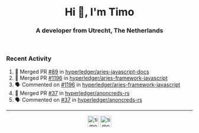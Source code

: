<h1 align="center">Hi 👋, I'm Timo</h1>
<h3 align="center">A developer from Utrecht, The Netherlands</h3>
<br/>
<!-- https://github.com/rahuldkjain/github-profile-readme-generator --!>

<!--  <p align="left"><img src="https://github-readme-stats.vercel.app/api?username=timoglastra&show_icons=true&count_private=true&" alt="timoglastra" /></p> --!>

<!--
Github language stats
<p align="left"><img src="https://github-readme-stats.vercel.app/api/top-langs/?username=timoglastra&layout=compact" alt="timoglastra" /><p>
-->

<!-- Codestats language stats -->
<!-- <p align="left"><img src="https://codestats-readme.vercel.app/api/top-langs/?username=timoglastra&layout=compact&language_count=12" alt="timoglastra" /><p>    --!>
  
<h3>Recent Activity</h3>

<!--START_SECTION:activity-->
1. 🎉 Merged PR [#89](https://github.com/hyperledger/aries-javascript-docs/pull/89) in [hyperledger/aries-javascript-docs](https://github.com/hyperledger/aries-javascript-docs)
2. 🎉 Merged PR [#1196](https://github.com/hyperledger/aries-framework-javascript/pull/1196) in [hyperledger/aries-framework-javascript](https://github.com/hyperledger/aries-framework-javascript)
3. 🗣 Commented on [#1196](https://github.com/hyperledger/aries-framework-javascript/issues/1196) in [hyperledger/aries-framework-javascript](https://github.com/hyperledger/aries-framework-javascript)
4. 🎉 Merged PR [#37](https://github.com/hyperledger/anoncreds-rs/pull/37) in [hyperledger/anoncreds-rs](https://github.com/hyperledger/anoncreds-rs)
5. 🗣 Commented on [#37](https://github.com/hyperledger/anoncreds-rs/issues/37) in [hyperledger/anoncreds-rs](https://github.com/hyperledger/anoncreds-rs)
<!--END_SECTION:activity-->

---

<p align="center">
<a href="https://twitter.com/timoglastra" target="blank"><img align="center" src="https://cdn.jsdelivr.net/npm/simple-icons@3.0.1/icons/twitter.svg" alt="timoglastra" height="30" width="30" /></a>
<a href="https://linkedin.com/in/timoglastra" target="blank"><img align="center" src="https://cdn.jsdelivr.net/npm/simple-icons@3.0.1/icons/linkedin.svg" alt="timoglastra" height="30" width="30" /></a>
</p>




